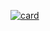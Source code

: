 [![card](https://github-readme-stats.vercel.app/api/pin/?username=avalynndev&repo=vegents&theme=dark&show_icons=true&icon_color=FFFFFF&include_all_commits=true&layout=compact&border_radius=15)](https://github.com/MatrixByte/Aubrey)
